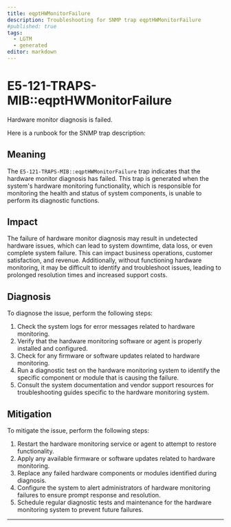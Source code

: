```yaml
---
title: eqptHWMonitorFailure
description: Troubleshooting for SNMP trap eqptHWMonitorFailure
#published: true
tags:
  - LGTM
  - generated
editor: markdown
---
```


# E5-121-TRAPS-MIB::eqptHWMonitorFailure 

Hardware monitor diagnosis is failed. 



Here is a runbook for the SNMP trap description:

## Meaning
The `E5-121-TRAPS-MIB::eqptHWMonitorFailure` trap indicates that the hardware monitor diagnosis has failed. This trap is generated when the system's hardware monitoring functionality, which is responsible for monitoring the health and status of system components, is unable to perform its diagnostic functions.

## Impact
The failure of hardware monitor diagnosis may result in undetected hardware issues, which can lead to system downtime, data loss, or even complete system failure. This can impact business operations, customer satisfaction, and revenue. Additionally, without functioning hardware monitoring, it may be difficult to identify and troubleshoot issues, leading to prolonged resolution times and increased support costs.

## Diagnosis
To diagnose the issue, perform the following steps:

1. Check the system logs for error messages related to hardware monitoring.
2. Verify that the hardware monitoring software or agent is properly installed and configured.
3. Check for any firmware or software updates related to hardware monitoring.
4. Run a diagnostic test on the hardware monitoring system to identify the specific component or module that is causing the failure.
5. Consult the system documentation and vendor support resources for troubleshooting guides specific to the hardware monitoring system.

## Mitigation
To mitigate the issue, perform the following steps:

1. Restart the hardware monitoring service or agent to attempt to restore functionality.
2. Apply any available firmware or software updates related to hardware monitoring.
3. Replace any failed hardware components or modules identified during diagnosis.
4. Configure the system to alert administrators of hardware monitoring failures to ensure prompt response and resolution.
5. Schedule regular diagnostic tests and maintenance for the hardware monitoring system to prevent future failures.
---




